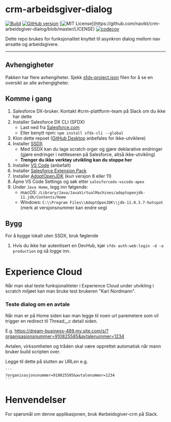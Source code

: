 # crm-arbeidsgiver-dialog

[![Build](https://github.com/navikt/crm-arbeidsgiver-dialog/workflows/master/badge.svg)](https://github.com/navikt/crm-arbeidsgiver-dialog/actions?query=workflow%3ABuild)
[![GitHub version](https://badgen.net/github/release/navikt/crm-arbeidsgiver-dialog/stable)](https://github.com/navikt/crm-arbeidsgiver-dialog)
[![MIT License](https://img.shields.io/apm/l/atomic-design-ui.svg?)](https://github.com/navikt/crm-arbeidsgiver-dialog/blob/master/LICENSE)
[![codecov](https://codecov.io/gh/navikt/crm-arbeidsgiver-dialog/branch/master/graph/badge.svg)](https://codecov.io/gh/navikt/crm-arbeidsgiver-dialog)

Dette repo brukes for funksjonalitet knyttet til asynkron dialog mellom nav ansatte og arbeidsgivere.

---

## Avhengigheter

Pakken har flere avhengiheter. Sjekk [sfdx-project.json](https://github.com/navikt/crm-arbeidsgiver-dialog/blob/master/sfdx-project.json) filen for å se en oversikt av alle avhengigheter.

## Komme i gang

1. Salesforce DX-bruker. Kontakt #crm-plattform-team på Slack om du ikke har dette
2. Installer Salesforce DX CLI (SFDX)
    - Last ned fra [Salesforce.com](https://developer.salesforce.com/tools/sfdxcli)
    - Eller benytt npm: `npm install sfdx-cli --global`
3. Klon dette repoet ([GitHub Desktop](https://desktop.github.com) anbefales for ikke-utviklere)
4. Installer [SSDX](https://github.com/navikt/ssdx)
    - Med SSDX kan du lage scratch orger og gjøre deklarative endringer (gjøre endringer i nettleseren på Salesforce, altså ikke-utvikling)
    - **Trenger du ikke verktøy utvikling kan du stoppe her**
5. Installer [VS Code](https://code.visualstudio.com) (anbefalt)
6. Installer [Salesforce Extension Pack](https://marketplace.visualstudio.com/items?itemName=salesforce.salesforcedx-vscode)
7. Installer [AdoptOpenJDK](https://adoptopenjdk.net) (kun versjon 8 eller 11)
8. Åpne VS Code Settings og søk etter `salesforcedx-vscode-apex`
9. Under `Java Home`, legg inn følgende:
    - macOS: `/Library/Java/JavaVirtualMachines/adoptopenjdk-11.jdk/Contents/Home`
    - Windows: `C:\\Program Files\\AdoptOpenJDK\\jdk-11.0.3.7-hotspot` (merk at versjonsnummer kan endre seg)

## Bygg

For å bygge lokalt uten SSDX, bruk føglende

1. Hvis du ikke har autentisert en DevHub, kjør `sfdx auth:web:login -d -a production` og så logge inn.

# Experience Cloud

Når man skal teste funksjonaliteter i Experience Cloud under utvikling i scratch miljøet kan man bruke test brukeren "Kari Nordmann".

### Teste dialog om en avtale

Når man er på Home siden kan man legge til noen url paremetere som vil trigger en redirect til Thread\_\_c detail siden.

E.g. https://dream-business-489.my.site.com/s/?organisasjonsnummer=910825585&avtalenummer=1234

Avtalen, virksomheten og tråden skal være opprettet automatisk når mann bruker build scripten over.

Legge til dette på slutten av URLen e.g.

    ```
    ?organisasjonsnummer=910825585&avtalenummer=1234
    ```

# Henvendelser

For spørsmål om denne applikasjonen, bruk #arbeidsgiver-crm på Slack.
